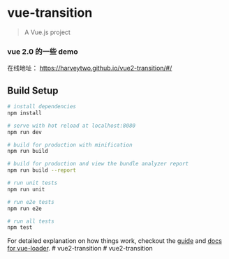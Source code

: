 # vue-transition

> A Vue.js project

### vue 2.0 的一些 demo

在线地址：
https://harveytwo.github.io/vue2-transition/#/ 


## Build Setup

``` bash
# install dependencies
npm install

# serve with hot reload at localhost:8080
npm run dev

# build for production with minification
npm run build

# build for production and view the bundle analyzer report
npm run build --report

# run unit tests
npm run unit

# run e2e tests
npm run e2e

# run all tests
npm test
```

For detailed explanation on how things work, checkout the [guide](http://vuejs-templates.github.io/webpack/) and [docs for vue-loader](http://vuejs.github.io/vue-loader).
#   v u e 2 - t r a n s i t i o n 
 
 #   v u e 2 - t r a n s i t i o n 
 
 